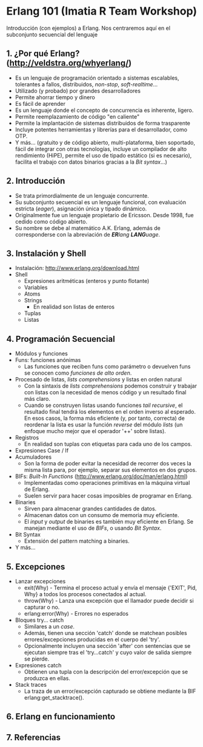 # Erlang 101 (Imatia R Team Workshop)
Introducción (con ejemplos) a Erlang. Nos centraremos aquí en el subconjunto secuencial del lenguaje

## 1. ¿Por qué Erlang? (http://veldstra.org/whyerlang/)
* Es un lenguaje de programación orientado a sistemas escalables, tolerantes a fallos, distribuidos, *non-stop*, *soft-realtime*...
* Utilizado (y probado) por grandes desarrolladores
* Permite ahorrar tiempo y dinero
* Es fácil de aprender
* Es un lenguaje donde el concepto de concurrencia es inherente, ligero.
* Permite reemplazamiento de código "en caliente"
* Permite la implantación de sistemas distribuidos de forma trasparente
* Incluye potentes herramientas y librerías para el desarrollador, como OTP.
* Y más... (gratuito y de código abierto, multi-plataforma, bien soportado, fácil de integrar con otras tecnologías, incluye un compilador de alto rendimiento (HiPE), permite el uso de tipado estático (si es necesario), facilita el trabajo con datos binarios gracias a la *Bit syntax*...)

## 2. Introducción
- Se trata primordialmente de un lenguaje concurrente.
- Su subconjunto secuencial es un lenguaje funcional, con evaluación estricta (*eager*), asignación única y tipado dinámico.
- Originalmente fue un lenguaje propietario de Ericsson. Desde 1998, fue cedido como código abierto.
- Su nombre se debe al matemático A.K. Erlang, además de corresponderse con la abreviación de _**ER**lang **LANG**uage_.

## 3. Instalación y Shell
* Instalación: http://www.erlang.org/download.html
* Shell
    * Expresiones aritméticas (enteros y punto flotante)
    * Variables
    * Atoms
    * Strings
        * En realidad son listas de enteros
    * Tuplas
    * Listas

## 4. Programación Secuencial
* Módulos y funciones
* Funs: funciones anónimas
    * Las funciones que reciben funs como parámetro o devuelven funs se conocen como *funciones de alto orden*.
* Procesado de listas, *lists comprehensions* y listas en orden natural
    * Con la sintaxis de *lists comprehensions* podemos construir y trabajar con listas con la necesidad de menos código y un resultado final más claro.
    * Cuando se construyen listas usando funciones *tail recursive*, el resultado final tendrá los elementos en el orden inverso al esperado. En esos casos, la forma más eficiente (y, por tanto, correcta) de reordenar la lista es usar la función *reverse* del módulo *lists* (un enfoque mucho mejor que el operador '++' sobre listas).
* Registros
    * En realidad son tuplas con etiquetas para cada uno de los campos.
* Expresiones Case / If
* Acumuladores
    * Son la forma de poder evitar la necesidad de recorrer dos veces la misma lista para, por ejemplo, separar sus elementos en dos grupos.
* BIFs: *Built-In Functions* (http://www.erlang.org/doc/man/erlang.html)
   * Implementadas como operaciones primitivas en la máquina virtual de Erlang.
   * Suelen servir para hacer cosas imposibles de programar en Erlang.
* Binaries
   * Sirven para almacenar grandes cantidades de datos.
   * Almacenan datos con un consumo de memoria muy eficiente.
   * El *input* y *output* de binaries es también muy eficiente en Erlang. Se manejan mediante el uso de *BIFs*, o usando *Bit Syntax*.
* Bit Syntax
   * Extensión del pattern matching a binaries.
* Y más...

## 5. Excepciones
* Lanzar excepciones
   * exit(Why) - Termina el proceso actual y envía el mensaje {'EXIT', Pid, Why} a todos los procesos conectados al actual.
   * throw(Why) - Lanza una excepción que el llamador puede decidir si capturar o no.
   * erlang:error(Why) - Errores no esperados
* Bloques try... catch
   * Similares a un *case*.
   * Además, tienen una sección 'catch' donde se matchean posibles errores/excepciones producidas en el cuerpo del 'try'.
   * Opcionalmente incluyen una sección 'after' con sentencias que se ejecutan siempre tras el 'try...catch' y cuyo valor de salida siempre se pierde.
* Expresiones catch
   * Obtienen una tupla con la descripción del error/excepción que se produzca en ellas.
* Stack traces
   * La traza de un error/excepción capturado se obtiene mediante la BIF erlang:get_stacktrace().

## 6. Erlang en funcionamiento

## 7. Referencias
